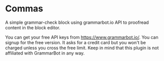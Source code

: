 # Commas
A simple grammar-check block using grammarbot.io API to proofread content in the block editor.

You can get your free API keys from https://www.grammarbot.io/. You can signup for the free version. It asks for a credit card but you won't be charged unless you cross the free limit. Keep in mind that this plugin is not affiliated with GrammarBot in any way.